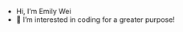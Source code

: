 - Hi, I’m Emily Wei
- 👀 I’m interested in coding for a greater purpose!

<!---
rosywisteria/rosywisteria is a ✨ special ✨ repository because its `README.md` (this file) appears on your GitHub profile.
You can click the Preview link to take a look at your changes.
--->
